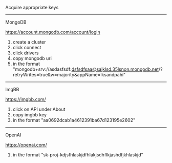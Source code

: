 Acquire appropriate keys


------------------------------------------------


MongoDB

https://account.mongodb.com/account/login 

1. create a cluster
2. click connect
3. click drivers
3. copy mongodb uri
4. in the format "mongodb+srv://asdasfsdf:dsfsdfsaa@sajklsd.35lsnon.mongodb.net/?retryWrites=true&w=majority&appName=lksandpahi"

------------------------------------------------


ImgBB

https://imgbb.com/

1. click on API under About
2. copy imgbb key
3. in the format "aa0692dcab1a4612391ba67d123195e2602"

------------------------------------------------

OpenAI

https://openai.com/

1. in the format "sk-proj-kdjsfhlaskjdfhlakjsdhflkjashdfjkhlaskjd"

